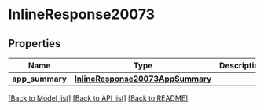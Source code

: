 # InlineResponse20073

## Properties
Name | Type | Description | Notes
------------ | ------------- | ------------- | -------------
**app_summary** | [**InlineResponse20073AppSummary**](InlineResponse20073AppSummary.md) |  | [optional] 

[[Back to Model list]](../README.md#documentation-for-models) [[Back to API list]](../README.md#documentation-for-api-endpoints) [[Back to README]](../README.md)

